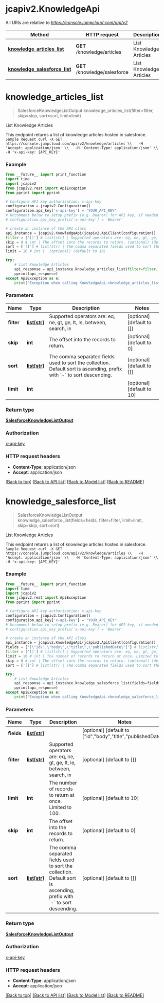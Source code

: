 # jcapiv2.KnowledgeApi

All URIs are relative to *https://console.jumpcloud.com/api/v2*

Method | HTTP request | Description
------------- | ------------- | -------------
[**knowledge_articles_list**](KnowledgeApi.md#knowledge_articles_list) | **GET** /knowledge/articles | List Knowledge Articles
[**knowledge_salesforce_list**](KnowledgeApi.md#knowledge_salesforce_list) | **GET** /knowledge/salesforce | List Knowledge Articles


# **knowledge_articles_list**
> SalesforceKnowledgeListOutput knowledge_articles_list(filter=filter, skip=skip, sort=sort, limit=limit)

List Knowledge Articles

This endpoint returns a list of knowledge articles hosted in salesforce.  ``` Sample Request curl -X GET https://console.jumpcloud.com/api/v2/knowledge/articles \\   -H 'Accept: application/json' \\   -H 'Content-Type: application/json' \\   -H 'x-api-key: {API_KEY}' ```

### Example
```python
from __future__ import print_function
import time
import jcapiv2
from jcapiv2.rest import ApiException
from pprint import pprint

# Configure API key authorization: x-api-key
configuration = jcapiv2.Configuration()
configuration.api_key['x-api-key'] = 'YOUR_API_KEY'
# Uncomment below to setup prefix (e.g. Bearer) for API key, if needed
# configuration.api_key_prefix['x-api-key'] = 'Bearer'

# create an instance of the API class
api_instance = jcapiv2.KnowledgeApi(jcapiv2.ApiClient(configuration))
filter = ['[]'] # list[str] | Supported operators are: eq, ne, gt, ge, lt, le, between, search, in (optional) (default to [])
skip = 0 # int | The offset into the records to return. (optional) (default to 0)
sort = ['[]'] # list[str] | The comma separated fields used to sort the collection. Default sort is ascending, prefix with `-` to sort descending.  (optional) (default to [])
limit = 10 # int |  (optional) (default to 10)

try:
    # List Knowledge Articles
    api_response = api_instance.knowledge_articles_list(filter=filter, skip=skip, sort=sort, limit=limit)
    pprint(api_response)
except ApiException as e:
    print("Exception when calling KnowledgeApi->knowledge_articles_list: %s\n" % e)
```

### Parameters

Name | Type | Description  | Notes
------------- | ------------- | ------------- | -------------
 **filter** | [**list[str]**](str.md)| Supported operators are: eq, ne, gt, ge, lt, le, between, search, in | [optional] [default to []]
 **skip** | **int**| The offset into the records to return. | [optional] [default to 0]
 **sort** | [**list[str]**](str.md)| The comma separated fields used to sort the collection. Default sort is ascending, prefix with &#x60;-&#x60; to sort descending.  | [optional] [default to []]
 **limit** | **int**|  | [optional] [default to 10]

### Return type

[**SalesforceKnowledgeListOutput**](SalesforceKnowledgeListOutput.md)

### Authorization

[x-api-key](../README.md#x-api-key)

### HTTP request headers

 - **Content-Type**: application/json
 - **Accept**: application/json

[[Back to top]](#) [[Back to API list]](../README.md#documentation-for-api-endpoints) [[Back to Model list]](../README.md#documentation-for-models) [[Back to README]](../README.md)

# **knowledge_salesforce_list**
> SalesforceKnowledgeListOutput knowledge_salesforce_list(fields=fields, filter=filter, limit=limit, skip=skip, sort=sort)

List Knowledge Articles

This endpoint returns a list of knowledge articles hosted in salesforce.  ``` Sample Request curl -X GET https://console.jumpcloud.com/api/v2/knowledge/articles \\   -H 'Accept: application/json' \\   -H 'Content-Type: application/json' \\   -H 'x-api-key: {API_KEY}' ```

### Example
```python
from __future__ import print_function
import time
import jcapiv2
from jcapiv2.rest import ApiException
from pprint import pprint

# Configure API key authorization: x-api-key
configuration = jcapiv2.Configuration()
configuration.api_key['x-api-key'] = 'YOUR_API_KEY'
# Uncomment below to setup prefix (e.g. Bearer) for API key, if needed
# configuration.api_key_prefix['x-api-key'] = 'Bearer'

# create an instance of the API class
api_instance = jcapiv2.KnowledgeApi(jcapiv2.ApiClient(configuration))
fields = ['[\"id\",\"body\",\"title\",\"publishedDate\"]'] # list[str] |  (optional) (default to ["id","body","title","publishedDate"])
filter = ['[]'] # list[str] | Supported operators are: eq, ne, gt, ge, lt, le, between, search, in (optional) (default to [])
limit = 10 # int | The number of records to return at once. Limited to 100. (optional) (default to 10)
skip = 0 # int | The offset into the records to return. (optional) (default to 0)
sort = ['[]'] # list[str] | The comma separated fields used to sort the collection. Default sort is ascending, prefix with `-` to sort descending.  (optional) (default to [])

try:
    # List Knowledge Articles
    api_response = api_instance.knowledge_salesforce_list(fields=fields, filter=filter, limit=limit, skip=skip, sort=sort)
    pprint(api_response)
except ApiException as e:
    print("Exception when calling KnowledgeApi->knowledge_salesforce_list: %s\n" % e)
```

### Parameters

Name | Type | Description  | Notes
------------- | ------------- | ------------- | -------------
 **fields** | [**list[str]**](str.md)|  | [optional] [default to [&quot;id&quot;,&quot;body&quot;,&quot;title&quot;,&quot;publishedDate&quot;]]
 **filter** | [**list[str]**](str.md)| Supported operators are: eq, ne, gt, ge, lt, le, between, search, in | [optional] [default to []]
 **limit** | **int**| The number of records to return at once. Limited to 100. | [optional] [default to 10]
 **skip** | **int**| The offset into the records to return. | [optional] [default to 0]
 **sort** | [**list[str]**](str.md)| The comma separated fields used to sort the collection. Default sort is ascending, prefix with &#x60;-&#x60; to sort descending.  | [optional] [default to []]

### Return type

[**SalesforceKnowledgeListOutput**](SalesforceKnowledgeListOutput.md)

### Authorization

[x-api-key](../README.md#x-api-key)

### HTTP request headers

 - **Content-Type**: application/json
 - **Accept**: application/json

[[Back to top]](#) [[Back to API list]](../README.md#documentation-for-api-endpoints) [[Back to Model list]](../README.md#documentation-for-models) [[Back to README]](../README.md)


